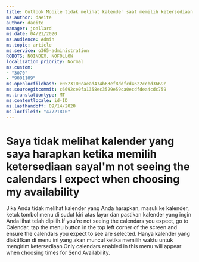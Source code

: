 ```yaml
---
title: Outlook Mobile tidak melihat kalender saat memilih ketersediaan
ms.author: daeite
author: daeite
manager: joallard
ms.date: 04/21/2020
ms.audience: Admin
ms.topic: article
ms.service: o365-administration
ROBOTS: NOINDEX, NOFOLLOW
localization_priority: Normal
ms.custom:
- "3070"
- "9001109"
ms.openlocfilehash: e0523100caead474b63ef8ddfcd4622ccbd3669c
ms.sourcegitcommit: c6692ce0fa1358ec3529e59ca0ecdfdea4cdc759
ms.translationtype: MT
ms.contentlocale: id-ID
ms.lasthandoff: 09/14/2020
ms.locfileid: "47721810"
---
```

# <a name="im-not-seeing-the-calendars-i-expect-when-choosing-my-availability"></a><span data-ttu-id="e8a75-102">Saya tidak melihat kalender yang saya harapkan ketika memilih ketersediaan saya</span><span class="sxs-lookup"><span data-stu-id="e8a75-102">I'm not seeing the calendars I expect when choosing my availability</span></span>

<span data-ttu-id="e8a75-103">Jika Anda tidak melihat kalender yang Anda harapkan, masuk ke kalender, ketuk tombol menu di sudut kiri atas layar dan pastikan kalender yang ingin Anda lihat telah dipilih.</span><span class="sxs-lookup"><span data-stu-id="e8a75-103">If you're not seeing the calendars you expect, go to Calendar, tap the menu button in the top left corner of the screen and ensure the calendars you expect to see are selected.</span></span> <span data-ttu-id="e8a75-104">Hanya kalender yang diaktifkan di menu ini yang akan muncul ketika memilih waktu untuk mengirim ketersediaan.</span><span class="sxs-lookup"><span data-stu-id="e8a75-104">Only calendars enabled in this menu will appear when choosing times for Send Availability.</span></span>